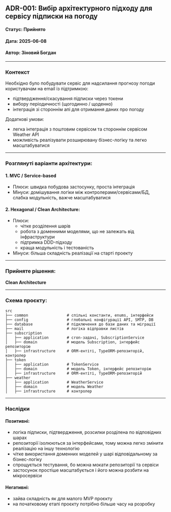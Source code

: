 ## ADR-001: Вибір архітектурного підходу для сервісу підписки на погоду

#### Статус: Прийнято

#### Дата: 2025-06-08

#### Автор: Зіновий Богдан

---

### Контекст

Необхідно було побудувати сервіс для надсилання прогнозу погоди користувачам на email із підтримкою:

- підтвердження/скасування підписки через токени
- вибору періодичності (щогодинно / щоденно)
- інтеграція зі стороннім апі для отримання даних про погоду

Додаткові умови:

- легка інтеграція з поштовим сервісом та стороннім сервісом Weather API
- можливість реалізувати розширювану бізнес-логіку та легко масштабуватися

---

### Розглянуті варіанти архітектури:

#### 1. MVC / Service-based

- Плюси: швидка побудова застосунку, проста інтеграція
- Мінуси: домішування логіки між контролерами/сервісами/БД, слабка модульність, важче масштабуватися

#### 2. Hexagonal / Clean Architecture:

- Плюси:
  - чітке розділення шарів
  - робота з доменними моделями, що не залежать від інфраструктури
  - підтримка DDD-підходу
  - краща модульність і тестованість
- Мінуси: більша складність реалізації на старті проекту

---

### Прийняте рішення:

**Clean Architecture**

---

### Схема проєкту:

```text
src
├── common                 # спільні константи, enums, інтерфейси
├── config                 # глобальні конфігурації API, SMTP, DB
├── database               # підключення до бази даних та міграції
├── mail                   # логіка відправки листів
├── subscription
│   ├── application        # сron-задачі, SubscriptionService
│   ├── domain             # модель Subscription, інтерфейс репозиторію
│   ├── infrastructure     # ORM-ентіті, TypeORM-репозиторій, контролер
├── token
│   ├── application        # TokenService
│   ├── domain             # модель Token, інтерфейс репозиторію
│   ├── infrastructure     # ORM-ентіті, TypeORM-репозиторій
├── weather
│   ├── application        # WeatherService
│   ├── domain             # модель Weather
│   ├── infrastructure     # контролер
```

---

### Наслідки

#### Позитивні:

- логіка підписки, підтвердження, розсилки розділена по відповідних шарах
- репозиторії ізолюються за інтерфейсами, тому можна легко змінити реалізацію на іншу технологію
- чітке використання доменних моделей у шарі відповідальному за бізнес-логіку
- спрощується тестування, бо можна мокати репозиторії та сервіси
- застосунок простіше масштабується і його можна розбити на мікросервіси

#### Негативні:

- зайва складність як для малого MVP проєкту
- на початковому етапі проєкту потрібно більше часу на розробку
